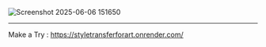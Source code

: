 ![Screenshot 2025-06-06 151650](https://github.com/user-attachments/assets/b21d25e6-68c1-4e89-a29c-c5aea4b2459b)

---------------------

Make a Try : https://styletransferforart.onrender.com/
